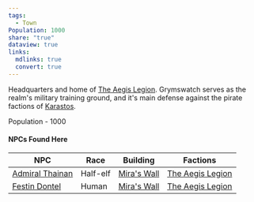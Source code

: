 ```yaml
---
tags:
  - Town
Population: 1000
share: "true"
dataview: true
links:
  mdlinks: true
  convert: true
---
```


Headquarters and home of [The Aegis Legion](../../../Factions-&%20Clans/The%20Aegis%20Legion/index.md). Grymswatch serves as the realm's military training ground, and it's main defense against the pirate factions of [Karastos](../Karastos/index.md). 

Population - 1000

#### NPCs Found Here
| NPC                                                                                     | Race     | Building                                                                             | Factions                                                                    |
| --------------------------------------------------------------------------------------- | -------- | ------------------------------------------------------------------------------------ | --------------------------------------------------------------------------- |
| [Admiral Thainan](./NPCs/Admiral-Thainan.md) | Half-elf | [Mira's Wall](./Locations/Mira's-Wall.md) | [The Aegis Legion](../../../Factions-&%20Clans/The%20Aegis%20Legion/index.md) |
| [Festin Dontel](./NPCs/Festin-Dontel.md)     | Human    | [Mira's Wall](./Locations/Mira's-Wall.md) | [The Aegis Legion](../../../Factions-&%20Clans/The%20Aegis%20Legion/index.md) |
